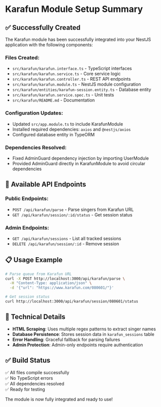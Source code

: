 # Karafun Module Setup Summary

## ✅ Successfully Created

The Karafun module has been successfully integrated into your NestJS application with the following components:

### Files Created:

- `src/karafun/karafun.interface.ts` - TypeScript interfaces
- `src/karafun/karafun.service.ts` - Core service logic
- `src/karafun/karafun.controller.ts` - REST API endpoints
- `src/karafun/karafun.module.ts` - NestJS module configuration
- `src/karafun/entities/karafun-session.entity.ts` - Database entity
- `src/karafun/karafun.service.spec.ts` - Unit tests
- `src/karafun/README.md` - Documentation

### Configuration Updates:

- Updated `src/app.module.ts` to include KarafunModule
- Installed required dependencies: `axios` and `@nestjs/axios`
- Configured database entity in TypeORM

### Dependencies Resolved:

- Fixed AdminGuard dependency injection by importing UserModule
- Provided AdminGuard directly in KarafunModule to avoid circular dependencies

## 🚀 Available API Endpoints

### Public Endpoints:

- `POST /api/karafun/parse` - Parse singers from Karafun URL
- `GET /api/karafun/session/:id/status` - Get session status

### Admin Endpoints:

- `GET /api/karafun/sessions` - List all tracked sessions
- `DELETE /api/karafun/session/:id` - Remove session

## 📋 Usage Example

```bash
# Parse queue from Karafun URL
curl -X POST http://localhost:3000/api/karafun/parse \
  -H "Content-Type: application/json" \
  -d '{"url": "https://www.karafun.com/080601/"}'

# Get session status
curl http://localhost:3000/api/karafun/session/080601/status
```

## 🔧 Technical Details

- **HTML Scraping**: Uses multiple regex patterns to extract singer names
- **Database Persistence**: Stores session data in `karafun_sessions` table
- **Error Handling**: Graceful fallback for parsing failures
- **Admin Protection**: Admin-only endpoints require authentication

## ✅ Build Status

✅ All files compile successfully  
✅ No TypeScript errors  
✅ All dependencies resolved  
✅ Ready for testing

The module is now fully integrated and ready to use!
